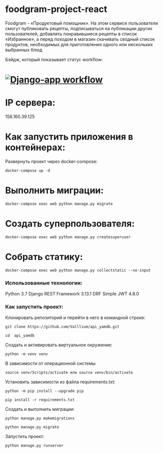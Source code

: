 # foodgram-project-react

Foodgram - «Продуктовый помощник». На этом сервисе пользователи смогут публиковать рецепты, подписываться на публикации других пользователей, добавлять понравившиеся рецепты в список «Избранное», а перед походом в магазин скачивать сводный список продуктов, необходимых для приготовления одного или нескольких выбранных блюд

Бэйдж, который показывает статус workflow:

# [![Django-app workflow](https://github.com/Katerinair8/yamdb_final/actions/workflows/yamdb_workflow.yml/badge.svg?branch=master)](https://github.com/Katerinair8/yamdb_final/actions/workflows/yamdb_workflow.yml)

# IP сервера:

158.160.39.125

# Как запустить приложения в контейнерах:

Развернуть проект через docker-compose:

```
docker-compose up -d
```

# Выполнить миграции:

```
docker-compose exec web python manage.py migrate
```

# Создать суперпользователя:

```
docker-compose exec web python manage.py createsuperuser
```

# Собрать статику:

```
docker-compose exec web python manage.py collectstatic --no-input
```

### Использованные технологии:

Python 3.7
Django REST Framework 3.13.1
DRF Simple JWT 4.8.0

### Как запустить проект:

Клонировать репозиторий и перейти в него в командной строке:

```
git clone https://github.com/Valllium/api_yamdb.git
```

```
cd  api_yamdb
```

Cоздать и активировать виртуальное окружение:

```
python -m venv venv
```
В зависимости от операционной системы
```
source venv/Scripts/activate или source venv/bin/activate
```

Установить зависимости из файла requirements.txt:

```
python -m pip install --upgrade pip
```

```
pip install -r requirements.txt
```

Создать и выполнить миграции:

```
python manage.py makemigrations
```

```
python manage.py migrate
```

Запустить проект:

```
python manage.py runserver

